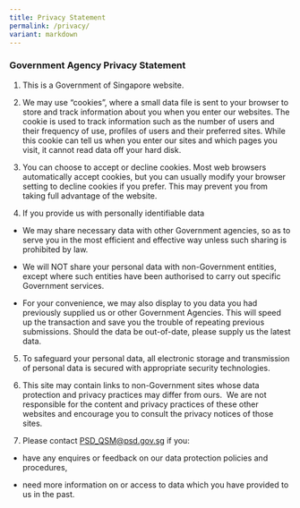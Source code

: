 ```yaml
---
title: Privacy Statement
permalink: /privacy/
variant: markdown
---
```

### **Government Agency Privacy Statement**

1.  This is a Government of Singapore website.
    
2.  We may use “cookies”, where a small data file is sent to your browser to store and track information about you when you enter our websites. The cookie is used to track information such as the number of users and their frequency of use, profiles of users and their preferred sites. While this cookie can tell us when you enter our sites and which pages you visit, it cannot read data off your hard disk.
    
3.  You can choose to accept or decline cookies. Most web browsers automatically accept cookies, but you can usually modify your browser setting to decline cookies if you prefer. This may prevent you from taking full advantage of the website.
    
4.  If you provide us with personally identifiable data
    

*   We may share necessary data with other Government agencies, so as to serve you in the most efficient and effective way unless such sharing is prohibited by law.
    
*   We will NOT share your personal data with non-Government entities, except where such entities have been authorised to carry out specific Government services.
    
*   For your convenience, we may also display to you data you had previously supplied us or other Government Agencies. This will speed up the transaction and save you the trouble of repeating previous submissions. Should the data be out-of-date, please supply us the latest data.
    

5.  To safeguard your personal data, all electronic storage and transmission of personal data is secured with appropriate security technologies.
    
6.  This site may contain links to non-Government sites whose data protection and privacy practices may differ from ours.  We are not responsible for the content and privacy practices of these other websites and encourage you to consult the privacy notices of those sites.
    
7.  Please contact [PSD\_QSM@psd.gov.sg](mailto:PSD_QSM@psd.gov.sg) if you:
    

*   have any enquires or feedback on our data protection policies and procedures,
    
*   need more information on or access to data which you have provided to us in the past.